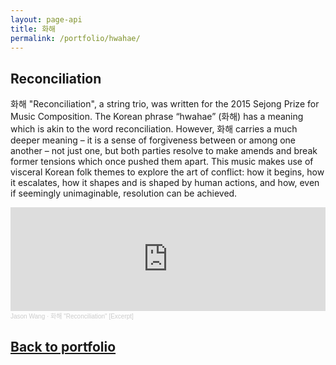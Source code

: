 ```yaml
---
layout: page-api
title: 화해
permalink: /portfolio/hwahae/
---
```


## Reconciliation

화해 "Reconciliation", a string trio, was written for the 2015 Sejong Prize for Music Composition. The Korean phrase “hwahae” (화해) has a meaning which is akin to the word reconciliation. However, 화해 carries a much deeper meaning – it is a sense of forgiveness between or among one another – not just one, but both parties resolve to make amends and break former tensions which once pushed them apart. This music makes use of visceral Korean folk themes to explore the art of conflict: how it begins, how it escalates, how it shapes and is shaped by human actions, and how, even if seemingly unimaginable, resolution can be achieved.

<iframe width="100%" height="166" scrolling="no" frameborder="no" allow="autoplay" src="https://w.soundcloud.com/player/?url=https%3A//api.soundcloud.com/tracks/211140917&color=%234000ff&auto_play=false&hide_related=false&show_comments=true&show_user=true&show_reposts=false&show_teaser=true"></iframe><div style="font-size: 10px; color: #cccccc;line-break: anywhere;word-break: normal;overflow: hidden;white-space: nowrap;text-overflow: ellipsis; font-family: Interstate,Lucida Grande,Lucida Sans Unicode,Lucida Sans,Garuda,Verdana,Tahoma,sans-serif;font-weight: 100;"><a href="https://soundcloud.com/innovative_sounds" title="Jason Wang" target="_blank" style="color: #cccccc; text-decoration: none;">Jason Wang</a> · <a href="https://soundcloud.com/innovative_sounds/reconciliation-excerpt" title="화해 &quot;Reconciliation&quot; [Excerpt]" target="_blank" style="color: #cccccc; text-decoration: none;">화해 &quot;Reconciliation&quot; [Excerpt]</a></div>

## [Back to portfolio](https://tekne-creative.github.io/tekne/portfolio/)
